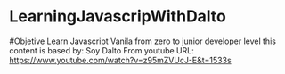 # LearningJavascripWithDalto
#Objetive
Learn Javascript Vanila from zero to junior developer level
this content is based by: Soy Dalto From youtube
URL: https://www.youtube.com/watch?v=z95mZVUcJ-E&t=1533s

